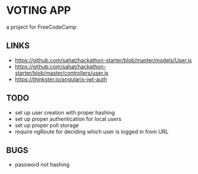 
# VOTING APP
a project for FreeCodeCamp

## LINKS
* https://github.com/sahat/hackathon-starter/blob/master/models/User.js
* https://github.com/sahat/hackathon-starter/blob/master/controllers/user.js
* https://thinkster.io/angularjs-jwt-auth

## TODO
* set up user creation with proper hashing
* set up proper authentication for local users
* set up proper poll storage
* require ngRoute for deciding which user is logged in from URL

## BUGS
* password not hashing
